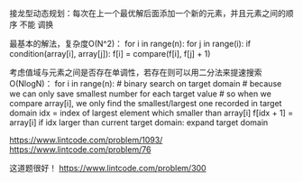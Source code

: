 
接龙型动态规划：每次在上一个最优解后面添加一个新的元素，并且元素之间的顺序 不能 调换

最基本的解法，复杂度O(N^2)：
for i in range(n):
    for j in range(i):
        if condition(array[i], array[j]):
            f[i] = compare(f[i], f[j] + 1)

考虑值域与元素之间是否存在单调性，若存在则可以用二分法来提速搜索O(NlogN)：
for i in range(n):
    # binary search on target domain
    # because we can only save smallest number for each target value
    # so when we compare array[i], we only find the smallest/largest one recorded in target domain
    idx = index of largest element which smaller than array[i]
    f[idx + 1] = array[i]
    if idx larger than current target domain:
        expand target domain

https://www.lintcode.com/problem/1093/
https://www.lintcode.com/problem/76

这道题很好！
https://www.lintcode.com/problem/300

